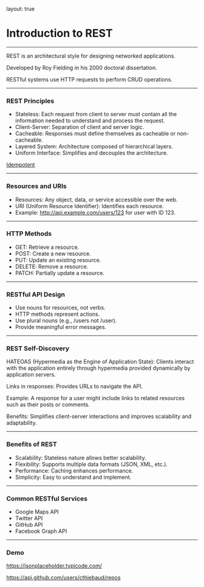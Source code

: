 layout: true

# Introduction to REST

---

REST is an architectural style for designing networked applications.

Developed by Roy Fielding in his 2000 doctoral dissertation.

RESTful systems use HTTP requests to perform CRUD operations.

---

### REST Principles

- Stateless: Each request from client to server must contain all the information needed to understand and process the request.
- Client-Server: Separation of client and server logic.
- Cacheable: Responses must define themselves as cacheable or non-cacheable.
- Layered System: Architecture composed of hierarchical layers.
- Uniform Interface: Simplifies and decouples the architecture.

[Idempotent](https://developer.mozilla.org/en-US/docs/Glossary/Idempotent)

---

### Resources and URIs

- Resources: Any object, data, or service accessible over the web.
- URI (Uniform Resource Identifier): Identifies each resource.
- Example: http://api.example.com/users/123 for user with ID 123.

---

### HTTP Methods

- GET: Retrieve a resource.
- POST: Create a new resource.
- PUT: Update an existing resource.
- DELETE: Remove a resource.
- PATCH: Partially update a resource.

---

### RESTful API Design

- Use nouns for resources, not verbs.
- HTTP methods represent actions.
- Use plural nouns (e.g., /users not /user).
- Provide meaningful error messages.

---

### REST Self-Discovery

HATEOAS (Hypermedia as the Engine of Application State): Clients interact with the application entirely through hypermedia provided dynamically by application servers.

Links in responses: Provides URLs to navigate the API.

Example: A response for a user might include links to related resources such as their posts or comments.

Benefits: Simplifies client-server interactions and improves scalability and adaptability.

---

### Benefits of REST

- Scalability: Stateless nature allows better scalability.
- Flexibility: Supports multiple data formats (JSON, XML, etc.).
- Performance: Caching enhances performance.
- Simplicity: Easy to understand and implement.

---

### Common RESTful Services

- Google Maps API
- Twitter API
- GitHub API
- Facebook Graph API

---

### Demo

https://jsonplaceholder.typicode.com/

https://api.github.com/users/cthiebaud/repos

